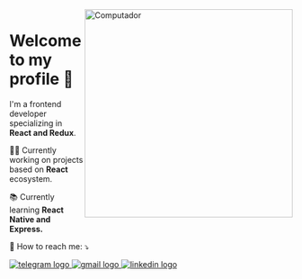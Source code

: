 <img src="https://raw.githubusercontent.com/MicaelliMedeiros/micaellimedeiros/master/image/computer-illustration.png" min-width="370px" max-width="370px" width="370px" align="right" alt="Computador">

<h1 align="left">Welcome to my profile 👋</h1>

<p align="left"> 
  I'm a frontend developer specializing in <strong>React and Redux</strong>.
</p>

<p align="left">
  👨‍💻 Currently working on projects based on <strong>React</strong> ecosystem.
</p>

<p align="left">
  📚 Currently learning <strong>React Native and Express.</strong>
</p>

<p align="left">
  💌 How to reach me: ⤵️
</p>

<div align="left">
  <a href="https://t.me/tema_213" target="_blank">
    <img src="https://img.shields.io/badge/Telegram-2CA5E0?style=for-the-badge&logo=telegram&logoColor=white" alt="telegram logo"/>
  </a>
  <a href="mailto:a.karpukhin9@gmail.com" target="_blank">
    <img src="https://img.shields.io/badge/Gmail-D14836?style=for-the-badge&logo=gmail&logoColor=white" alt="gmail logo"/>
  </a>

  <a href="https://www.linkedin.com/in/artem-karpukhin/" target="_blank">
    <img src="https://img.shields.io/badge/LinkedIn-0077B5?style=for-the-badge&logo=linkedin&logoColor=white" alt="linkedin logo"/>
  </a>
</div>
